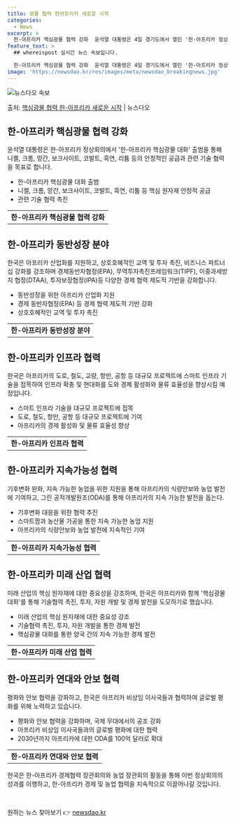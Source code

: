 ```yaml
---
title: 광물 협력 한아프리카 새로운 시작
categories:
  - News
excerpt: >
  한-아프리카 핵심광물 협력 강화  윤석열 대통령은 4일 경기도에서 열린 '한-아프리카 정상회의'에서 아프리카…
feature_text: >
  ## whereispost 실시간 뉴스 속보입니다.

  한-아프리카 핵심광물 협력 강화  윤석열 대통령은 4일 경기도에서 열린 '한-아프리카 정상회의'에서 아프리카…
image: 'https://newsdao.kr/res/images/meta/newsdao_breakingnews.jpg'
---
```


![뉴스다오 속보](https://newsdao.kr/res/images/meta/newsdao_breakingnews.jpg)

<p>출처: <a href="https://newsdao.kr/4097" rel="dofollow">핵심광물 협력 한-아프리카 새로운 시작</a> | 뉴스다오</p>

<h2 data-ke-size="size26">한-아프리카 핵심광물 협력 강화</h2>
<p data-ke-size="size16">윤석열 대통령은 한-아프리카 정상회의에서 '한-아프리카 핵심광물 대화' 출범을 통해 니켈, 크롬, 망간, 보크사이트, 코발트, 흑연, 리튬 등의 안정적인 공급과 관련 기술 협력을 목표로 합니다.</p>
<ul>
<li>한-아프리카 핵심광물 대화 출범</li>
<li>니켈, 크롬, 망간, 보크사이트, 코발트, 흑연, 리튬 등 핵심 원자재 안정적 공급</li>
<li>관련 기술 협력 촉진</li>
</ul>
<table>
  <tr>
    <td style="text-align: center; height: 17px;"><b>한-아프리카 핵심광물 협력 강화</b></td>
  </tr>
</table>

<h2 data-ke-size="size26">한-아프리카 동반성장 분야</h2>
<p data-ke-size="size16">한국은 아프리카 산업화를 지원하고, 상호호혜적인 교역 및 투자 촉진, 비즈니스 파트너십 강화를 강조하며 경제동반자협정(EPA), 무역투자촉진프레임워크(TIPF), 이중과세방지 협정(DTAA), 투자보장협정(IPA)등 다양한 경제 협력 제도적 기반을 강화합니다.</p>
<ul>
<li>동반성장을 위한 아프리카 산업화 지원</li>
<li>경제 동반자협정(EPA) 등 경제 협력 제도적 기반 강화</li>
<li>상호호혜적인 교역 및 투자 촉진</li>
</ul>
<table>
  <tr>
    <td style="text-align: center; height: 17px;"><b>한-아프리카 동반성장 분야</b></td>
  </tr>
</table>

<h2 data-ke-size="size26">한-아프리카 인프라 협력</h2>
<p data-ke-size="size16">한국은 아프리카의 도로, 철도, 교량, 항만, 공항 등 대규모 프로젝트에 스마트 인프라 기술을 접목하여 인프라 확충 및 현대화를 도와 경제 활성화와 물류 효율성을 향상시킬 예정입니다.</p>
<ul>
<li>스마트 인프라 기술을 대규모 프로젝트에 접목</li>
<li>도로, 철도, 항만, 공항 등 대규모 프로젝트에 기여</li>
<li>아프리카의 경제 활성화 및 물류 효율성 향상</li>
</ul>
<table>
  <tr>
    <td style="text-align: center; height: 17px;"><b>한-아프리카 인프라 협력</b></td>
  </tr>
</table>

<h2 data-ke-size="size26">한-아프리카 지속가능성 협력</h2>
<p data-ke-size="size16">기후변화 완화, 지속 가능한 농업을 위한 지원을 통해 아프리카의 식량안보와 농업 발전에 기여하고, 그린 공적개발원조(ODA)를 통해 아프리카의 지속 가능한 발전을 돕는다.</p>
<ul>
<li>기후변화 대응을 위한 협력 추진</li>
<li>스마트팜과 농산물 가공을 통한 지속 가능한 농업 지원</li>
<li>아프리카의 식량안보와 농업 발전에 지속적인 기여</li>
</ul>
<table>
  <tr>
    <td style="text-align: center; height: 17px;"><b>한-아프리카 지속가능성 협력</b></td>
  </tr>
</table>

<h2 data-ke-size="size26">한-아프리카 미래 산업 협력</h2>
<p data-ke-size="size16">미래 산업의 핵심 원자재에 대한 중요성을 강조하며, 한국은 아프리카와 함께 '핵심광물 대화'를 통해 기술협력 촉진, 투자, 자원 개발 및 경제 발전을 도모하기로 했습니다.</p>
<ul>
<li>미래 산업의 핵심 원자재에 대한 중요성 강조</li>
<li>기술협력 촉진, 투자, 자원 개발을 통한 경제 발전</li>
<li>핵심광물 대화를 통한 양국 간의 지속 가능한 경제 발전</li>
</ul>
<table>
  <tr>
    <td style="text-align: center; height: 17px;"><b>한-아프리카 미래 산업 협력</b></td>
  </tr>
</table>

<h2 data-ke-size="size26">한-아프리카 연대와 안보 협력</h2>
<p data-ke-size="size16">평화와 안보 협력을 강화하고, 한국은 아프리카 비상임 이사국들과 협력하여 글로벌 평화를 위해 노력하고 있습니다.</p>
<ul>
<li>평화와 안보 협력을 강화하며, 국제 무대에서의 공조 강화</li>
<li>아프리카 비상임 이사국들과의 글로벌 평화에 대한 협력</li>
<li>2030년까지 아프리카에 대한 ODA를 100억 달러로 확대</li>
</ul>
<table>
  <tr>
    <td style="text-align: center; height: 17px;"><b>한-아프리카 연대와 안보 협력</b></td>
  </tr>
</table>

<p data-ke-size="size16">한국은 한-아프리카 경제협력 장관회의와 농업 장관회의 활동을 통해 이번 정상회의의 성과를 이행하고, 한-아프리카 경제 및 농업 협력을 지속적으로 이끌어나갈 것입니다.</p>

<p data-ke-size="size16">&nbsp;</p> 

원하는 뉴스 찾아보기 👉 <a href="https://newsdao.kr" rel="dofollow">newsdao.kr</a>


